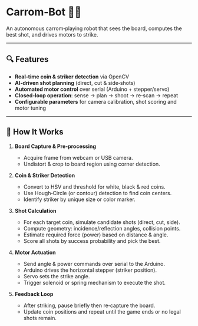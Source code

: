 # Carrom‑Bot 🤖🎯

An autonomous carrom‑playing robot that sees the board, computes the best shot, and drives motors to strike.

---

## 🔍 Features

- **Real‑time coin & striker detection** via OpenCV  
- **AI‑driven shot planning** (direct, cut & side‑shots)  
- **Automated motor control** over serial (Arduino + stepper/servo)  
- **Closed‑loop operation**: sense → plan → shoot → re‑scan → repeat  
- **Configurable parameters** for camera calibration, shot scoring and motor tuning  

---

## 🎯 How It Works

1. **Board Capture & Pre‑processing**  
   - Acquire frame from webcam or USB camera.  
   - Undistort & crop to board region using corner detection.  

2. **Coin & Striker Detection**  
   - Convert to HSV and threshold for white, black & red coins.  
   - Use Hough‑Circle (or contour) detection to find coin centers.  
   - Identify striker by unique size or color marker.  

3. **Shot Calculation**  
   - For each target coin, simulate candidate shots (direct, cut, side).  
   - Compute geometry: incidence/reflection angles, collision points.  
   - Estimate required force (power) based on distance & angle.  
   - Score all shots by success probability and pick the best.  

4. **Motor Actuation**  
   - Send angle & power commands over serial to the Arduino.  
   - Arduino drives the horizontal stepper (striker position).  
   - Servo sets the strike angle.  
   - Trigger solenoid or spring mechanism to execute the shot.  

5. **Feedback Loop**  
   - After striking, pause briefly then re‑capture the board.  
   - Update coin positions and repeat until the game ends or no legal shots remain.  


